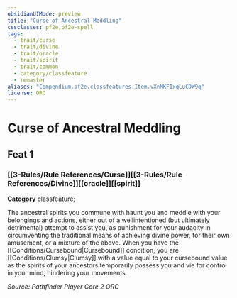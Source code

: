 ```yaml
---
obsidianUIMode: preview
title: "Curse of Ancestral Meddling"
cssclasses: pf2e,pf2e-spell
tags:
  - trait/curse
  - trait/divine
  - trait/oracle
  - trait/spirit
  - trait/common
  - category/classfeature
  - remaster
aliases: "Compendium.pf2e.classfeatures.Item.vXnMKFIxqLuCDW9q"
license: ORC
---
```

# Curse of Ancestral Meddling
## Feat 1
### [[3-Rules/Rule References/Curse]][[3-Rules/Rule References/Divine]][[oracle]][[spirit]]

**Category** classfeature; 




The ancestral spirits you commune with haunt you and meddle with your belongings and actions, either out of a wellintentioned (but ultimately detrimental) attempt to assist you, as punishment for your audacity in circumventing the traditional means of achieving divine power, for their own amusement, or a mixture of the above. When you have the [[Conditions/Cursebound|Cursebound]] condition, you are [[Conditions/Clumsy|Clumsy]] with a value equal to your cursebound value as the spirits of your ancestors temporarily possess you and vie for control in your mind, hindering your movements.

*Source: Pathfinder Player Core 2*
*ORC*